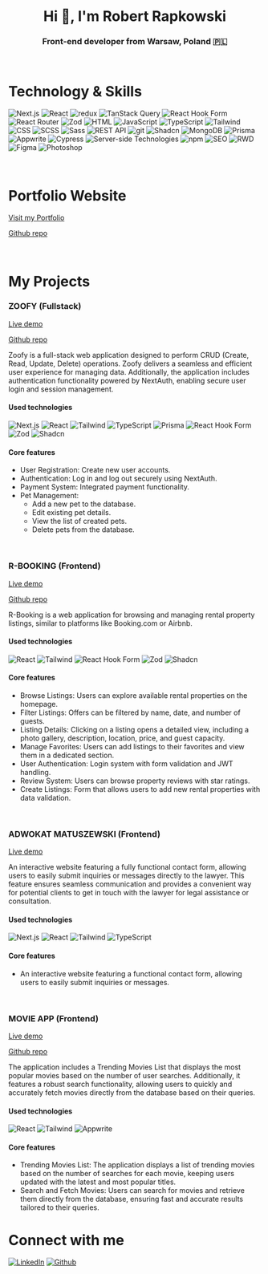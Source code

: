 <h1 align="center">Hi 👋, I'm Robert Rapkowski</h1>
<h3 align="center">Front-end developer from Warsaw, Poland 🇵🇱</h3>
<br />
<h1 align="left">Technology & Skills</h1>
<p>
    <img
        alt="Next.js"
        src="https://img.shields.io/badge/-Next.js-000000?style=flat-square&logo=next.js&logoColor=white" />
    <img
        alt="React"
        src="https://img.shields.io/badge/-React-61DAFB?style=flat-square&logo=react&logoColor=black" />
    <img
        alt="redux"
        src="https://img.shields.io/badge/-Redux-764ABC?style=flat-square&logo=redux&logoColor=white" />
    <img
        alt="TanStack Query"
        src="https://img.shields.io/badge/-TanStack%20Query-FF4154?style=flat-square&logo=react-query&logoColor=white" />
    <img
        alt="React Hook Form"
        src="https://img.shields.io/badge/-React%20Hook%20Form-EC5990?style=flat-square&logo=react-hook-form&logoColor=white" />
    <img
        alt="React Router"
        src="https://img.shields.io/badge/-React%20Router-CA4245?style=flat-square&logo=react-router&logoColor=white" />
    <img
        alt="Zod"
        src="https://img.shields.io/badge/-Zod-5A67D8?style=flat-square&logoColor=white" />
    <img
        alt="HTML"
        src="https://img.shields.io/badge/-HTML5-E34F26?style=flat-square&logo=html5&logoColor=white" />
    <img
        alt="JavaScript"
        src="https://img.shields.io/badge/-JavaScript-F7DF1E?style=flat-square&logo=javascript&logoColor=black" />
    <img
        alt="TypeScript"
        src="https://img.shields.io/badge/-TypeScript-007ACC?style=flat-square&logo=typescript&logoColor=white" />
    <img
        alt="Tailwind"
        src="https://img.shields.io/badge/-Tailwind-38B2AC?style=flat-square&logo=tailwind-css&logoColor=white" />
    <img
        alt="CSS"
        src="https://img.shields.io/badge/-CSS3-1572B6?style=flat-square&logo=css3&logoColor=white" />
    <img
        alt="SCSS"
        src="https://img.shields.io/badge/-SCSS-CC6699?style=flat-square&logo=sass&logoColor=white" />
    <img
        alt="Sass"
        src="https://img.shields.io/badge/-Sass-CC6699?style=flat-square&logo=sass&logoColor=white" />
    <img
        alt="REST API"
        src="https://img.shields.io/badge/-REST%20API-0096D6?style=flat-square&logo=api&logoColor=white" />
    <img
        alt="git"
        src="https://img.shields.io/badge/-Git-F05032?style=flat-square&logo=git&logoColor=white" />
    <img
        alt="Shadcn"
        src="https://img.shields.io/badge/-Shadcn-000000?style=flat-square&logo=shadcn&logoColor=white" />
    <img
        alt="MongoDB"
        src="https://img.shields.io/badge/-MongoDB-13aa52?style=flat-square&logo=mongodb&logoColor=white" />
    <img
        alt="Prisma"
        src="https://img.shields.io/badge/-Prisma-2D3748?style=flat-square&logo=prisma&logoColor=white" />
    <img
        alt="Appwrite"
        src="https://img.shields.io/badge/-Appwrite-F02E65?style=flat-square&logo=appwrite&logoColor=white" />
    <img
        alt="Cypress"
        src="https://img.shields.io/badge/-Cypress-17202C?style=flat-square&logo=cypress&logoColor=white" />
    <img
        alt="Server-side Technologies"
        src="https://img.shields.io/badge/-Server--side%20Technologies-000000?style=flat-square&logo=server&logoColor=white" />
    <img
        alt="npm"
        src="https://img.shields.io/badge/-NPM-CB3837?style=flat-square&logo=npm&logoColor=white" />
    <img
        alt="SEO"
        src="https://img.shields.io/badge/-SEO-47C5FB?style=flat-square&logo=google&logoColor=white" />
    <img
        alt="RWD"
        src="https://img.shields.io/badge/-RWD-5A0FC8?style=flat-square&logo=responsive-design&logoColor=white" />
    <img
        alt="Figma"
        src="https://img.shields.io/badge/-Figma-F24E1E?style=flat-square&logo=figma&logoColor=white" />
    <img
        alt="Photoshop"
        src="https://img.shields.io/badge/-Photoshop-31A8FF?style=flat-square&logo=adobe-photoshop&logoColor=white" />
</p>
<br />

<h1 align="left">Portfolio Website</h1>
<p>
    <a href="https://robert-rapkowski-portfolio.vercel.app/" target="_blank"
        >Visit my Portfolio</a
    >
</p>
<p>
    <a href="https://github.com/Rapkowsky" target="_blank">Github repo</a>
</p>
<br />
<h1 align="left">My Projects</h1>

<h3 align="left">ZOOFY (Fullstack)</h3>
<p>
    <a href="https://rr-zoofy.vercel.app" target="_blank">Live demo</a>
</p>
<p>
    <a href="https://github.com/Rapkowsky/zoofy" target="_blank">Github repo</a>
</p>
<p>
    Zoofy is a full-stack web application designed to perform CRUD (Create,
    Read, Update, Delete) operations. Zoofy delivers a seamless and efficient
    user experience for managing data. Additionally, the application includes
    authentication functionality powered by NextAuth, enabling secure user login
    and session management.
</p>
<h4>Used technologies</h4>
<p>
    <img
        alt="Next.js"
        src="https://img.shields.io/badge/-Next.js-000000?style=flat-square&logo=next.js&logoColor=white" />
    <img
        alt="React"
        src="https://img.shields.io/badge/-React-61DAFB?style=flat-square&logo=react&logoColor=black" />
    <img
        alt="Tailwind"
        src="https://img.shields.io/badge/-Tailwind-38B2AC?style=flat-square&logo=tailwind-css&logoColor=white" />
    <img
        alt="TypeScript"
        src="https://img.shields.io/badge/-TypeScript-007ACC?style=flat-square&logo=typescript&logoColor=white" />
    <img
        alt="Prisma"
        src="https://img.shields.io/badge/-Prisma-2D3748?style=flat-square&logo=prisma&logoColor=white" />
    <img
        alt="React Hook Form"
        src="https://img.shields.io/badge/-React%20Hook%20Form-EC5990?style=flat-square&logo=react-hook-form&logoColor=white" />
    <img
        alt="Zod"
        src="https://img.shields.io/badge/-Zod-5A67D8?style=flat-square&logoColor=white" />
    <img
        alt="Shadcn"
        src="https://img.shields.io/badge/-Shadcn-000000?style=flat-square&logo=shadcn&logoColor=white" />
</p>

<h4>Core features</h4>
<ul>
    <li>User Registration: Create new user accounts.</li>
    <li>Authentication: Log in and log out securely using NextAuth.</li>
    <li>Payment System: Integrated payment functionality.</li>
    <li>
        Pet Management:
        <ul>
            <li>Add a new pet to the database.</li>
            <li>Edit existing pet details.</li>
            <li>View the list of created pets.</li>
            <li>Delete pets from the database.</li>
        </ul>
    </li>
</ul>
<br />
<h3 align="left">R-BOOKING (Frontend)</h3>
<p>
    <a href="https://r-booking-project.vercel.app/" target="_blank"
        >Live demo</a
    >
</p>
<p>
    <a href="https://github.com/Rapkowsky/project-react" target="_blank"
        >Github repo</a
    >
</p>
<p>
    R-Booking is a web application for browsing and managing rental property
    listings, similar to platforms like Booking.com or Airbnb.
</p>
<h4>Used technologies</h4>
<p>
    <img
        alt="React"
        src="https://img.shields.io/badge/-React-61DAFB?style=flat-square&logo=react&logoColor=black" />
    <img
        alt="Tailwind"
        src="https://img.shields.io/badge/-Tailwind-38B2AC?style=flat-square&logo=tailwind-css&logoColor=white" />
    <img
        alt="React Hook Form"
        src="https://img.shields.io/badge/-React%20Hook%20Form-EC5990?style=flat-square&logo=react-hook-form&logoColor=white" />
    <img
        alt="Zod"
        src="https://img.shields.io/badge/-Zod-5A67D8?style=flat-square&logoColor=white" />
    <img
        alt="Shadcn"
        src="https://img.shields.io/badge/-Shadcn-000000?style=flat-square&logo=shadcn&logoColor=white" />
</p>

<h4>Core features</h4>
<ul>
    <li>
        Browse Listings: Users can explore available rental properties on the
        homepage.
    </li>
    <li>
        Filter Listings: Offers can be filtered by name, date, and number of
        guests.
    </li>
    <li>
        Listing Details: Clicking on a listing opens a detailed view, including
        a photo gallery, description, location, price, and guest capacity.
    </li>
    <li>
        Manage Favorites: Users can add listings to their favorites and view
        them in a dedicated section.
    </li>
    <li>
        User Authentication: Login system with form validation and JWT handling.
    </li>
    <li>Review System: Users can browse property reviews with star ratings.</li>
    <li>
        Create Listings: Form that allows users to add new rental properties
        with data validation.
    </li>
</ul>
<br />

<h3 align="left">ADWOKAT MATUSZEWSKI (Frontend)</h3>
<p>
    <a href="https://www.adwokatmatuszewski.pl/" target="_blank">Live demo</a>
</p>

<p>
    An interactive website featuring a fully functional contact form, allowing
    users to easily submit inquiries or messages directly to the lawyer. This
    feature ensures seamless communication and provides a convenient way for
    potential clients to get in touch with the lawyer for legal assistance or
    consultation.
</p>
<h4>Used technologies</h4>
<p>
    <img
        alt="Next.js"
        src="https://img.shields.io/badge/-Next.js-000000?style=flat-square&logo=next.js&logoColor=white" />
    <img
        alt="React"
        src="https://img.shields.io/badge/-React-61DAFB?style=flat-square&logo=react&logoColor=black" />
    <img
        alt="Tailwind"
        src="https://img.shields.io/badge/-Tailwind-38B2AC?style=flat-square&logo=tailwind-css&logoColor=white" />
    <img
        alt="TypeScript"
        src="https://img.shields.io/badge/-TypeScript-007ACC?style=flat-square&logo=typescript&logoColor=white" />
</p>

<h4>Core features</h4>
<ul>
    <li>
        An interactive website featuring a functional contact form, allowing
        users to easily submit inquiries or messages.
    </li>
</ul>
<br />
<h3 align="left">MOVIE APP (Frontend)</h3>
<p>
    <a href="https://movie-app-robert-rapkowski.vercel.app" target="_blank"
        >Live demo</a
    >
</p>
<p>
    <a href="https://github.com/Rapkowsky/movie-app" target="_blank"
        >Github repo</a
    >
</p>
<p>
    The application includes a Trending Movies List that displays the most
    popular movies based on the number of user searches. Additionally, it
    features a robust search functionality, allowing users to quickly and
    accurately fetch movies directly from the database based on their queries.
</p>
<h4>Used technologies</h4>
<p>
    <img
        alt="React"
        src="https://img.shields.io/badge/-React-61DAFB?style=flat-square&logo=react&logoColor=black" />
    <img
        alt="Tailwind"
        src="https://img.shields.io/badge/-Tailwind-38B2AC?style=flat-square&logo=tailwind-css&logoColor=white" />
    <img
        alt="Appwrite"
        src="https://img.shields.io/badge/-Appwrite-F02E65?style=flat-square&logo=appwrite&logoColor=white" />
</p>

<h4>Core features</h4>
<ul>
    <li>
        Trending Movies List: The application displays a list of trending movies
        based on the number of searches for each movie, keeping users updated
        with the latest and most popular titles.
    </li>
    <li>
        Search and Fetch Movies: Users can search for movies and retrieve them
        directly from the database, ensuring fast and accurate results tailored
        to their queries.
    </li>
</ul>
<h1 align="left">Connect with me</h1>
<p>
    <a
        href="https://www.linkedin.com/in/robert-rapkowski/?locale=en_US"
        target="_blank"
        ><img
            alt="LinkedIn"
            src="https://img.shields.io/badge/linkedin-%230077B5.svg?&style=for-the-badge&logo=linkedin&logoColor=white"
    /></a>
    <a href="https://github.com/Rapkowsky" target="_blank"
        ><img
            alt="Github"
            src="https://img.shields.io/badge/GitHub-%2312100E.svg?&style=for-the-badge&logo=Github&logoColor=white"
    /></a>
</p>
